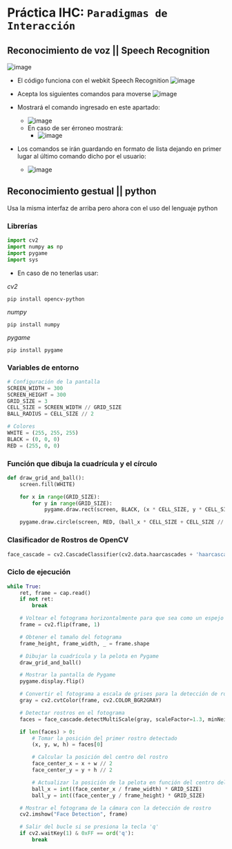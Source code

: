 # Práctica IHC: ```Paradigmas de Interacción```

## Reconocimiento de voz || Speech Recognition
![image](https://github.com/Guada8a/IHC-Accesibility/assets/75002967/ce2c17ab-db43-41a1-b5f9-e6559e7dce20)

- El código funciona con el webkit Speech Recognition
  ![image](https://github.com/Guada8a/IHC-Accesibility/assets/75002967/8eeddde9-fb20-4d75-8b42-e539b9dd5885)

- Acepta los siguientes comandos para moverse
  ![image](https://github.com/Guada8a/IHC-Accesibility/assets/75002967/adfe2574-e050-4291-af6a-7d6bae346893)

- Mostrará el comando ingresado en este apartado:
  - ![image](https://github.com/Guada8a/IHC-Accesibility/assets/75002967/d95e265d-3b0c-429c-bb62-40d692ca2bf7)
  - En caso de ser érroneo mostrará:
     - ![image](https://github.com/Guada8a/IHC-Accesibility/assets/75002967/460ef4db-0198-44e3-923d-82424b9552ed)

- Los comandos se irán guardando en formato de lista dejando en primer lugar al último comando dicho por el usuario:
  -  ![image](https://github.com/Guada8a/IHC-Accesibility/assets/75002967/b53967b4-700e-4c87-b382-f8a91058f3c5)

## Reconocimiento gestual || python
<p>
  Usa la misma interfaz de arriba pero ahora con el uso del lenguaje python
</p>

### Librerías
```python
import cv2
import numpy as np
import pygame
import sys
```
 - En caso de no tenerlas usar:
   
  _cv2_
```
pip install opencv-python
```
_numpy_
```
pip install numpy
```
_pygame_
```
pip install pygame
```
### Variables de entorno
```python
# Configuración de la pantalla
SCREEN_WIDTH = 300
SCREEN_HEIGHT = 300
GRID_SIZE = 3
CELL_SIZE = SCREEN_WIDTH // GRID_SIZE
BALL_RADIUS = CELL_SIZE // 2

# Colores
WHITE = (255, 255, 255)
BLACK = (0, 0, 0)
RED = (255, 0, 0)
```
### Función que dibuja la cuadrícula y el círculo
```python
def draw_grid_and_ball():
    screen.fill(WHITE)

    for x in range(GRID_SIZE):
        for y in range(GRID_SIZE):
            pygame.draw.rect(screen, BLACK, (x * CELL_SIZE, y * CELL_SIZE, CELL_SIZE, CELL_SIZE), 1)

    pygame.draw.circle(screen, RED, (ball_x * CELL_SIZE + CELL_SIZE // 2, ball_y * CELL_SIZE + CELL_SIZE // 2), BALL_RADIUS)
```
### Clasificador de Rostros de OpenCV
```python
face_cascade = cv2.CascadeClassifier(cv2.data.haarcascades + 'haarcascade_frontalface_default.xml')
```
### Ciclo de ejecución
```python
while True:
    ret, frame = cap.read()
    if not ret:
        break

    # Voltear el fotograma horizontalmente para que sea como un espejo
    frame = cv2.flip(frame, 1)

    # Obtener el tamaño del fotograma
    frame_height, frame_width, _ = frame.shape

    # Dibujar la cuadrícula y la pelota en Pygame
    draw_grid_and_ball()

    # Mostrar la pantalla de Pygame
    pygame.display.flip()

    # Convertir el fotograma a escala de grises para la detección de rostros
    gray = cv2.cvtColor(frame, cv2.COLOR_BGR2GRAY)

    # Detectar rostros en el fotograma
    faces = face_cascade.detectMultiScale(gray, scaleFactor=1.3, minNeighbors=5, minSize=(30, 30))

    if len(faces) > 0:
        # Tomar la posición del primer rostro detectado
        (x, y, w, h) = faces[0]

        # Calcular la posición del centro del rostro
        face_center_x = x + w // 2
        face_center_y = y + h // 2

        # Actualizar la posición de la pelota en función del centro del rostro
        ball_x = int((face_center_x / frame_width) * GRID_SIZE)
        ball_y = int((face_center_y / frame_height) * GRID_SIZE)

    # Mostrar el fotograma de la cámara con la detección de rostro
    cv2.imshow("Face Detection", frame)

    # Salir del bucle si se presiona la tecla 'q'
    if cv2.waitKey(1) & 0xFF == ord('q'):
        break

```
